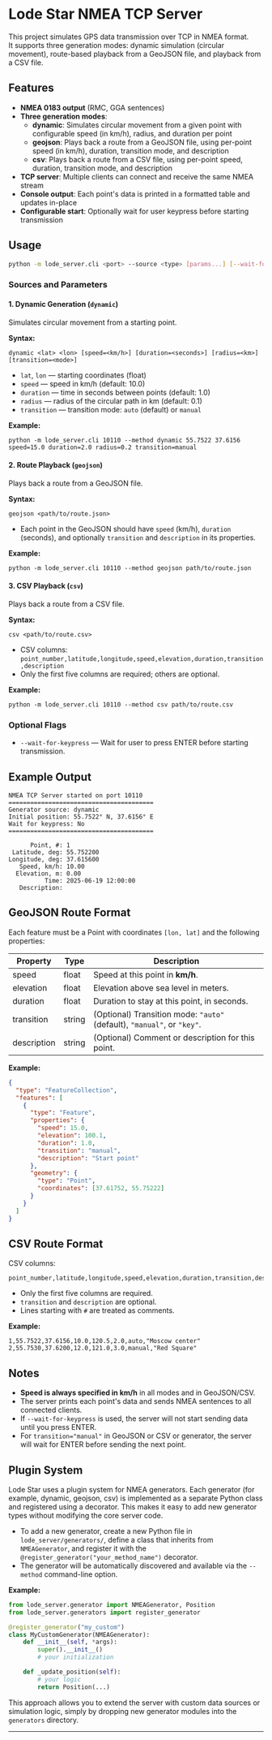 # Lode Star NMEA TCP Server

This project simulates GPS data transmission over TCP in NMEA format.  
It supports three generation modes: dynamic simulation (circular movement), route-based playback from a GeoJSON file, and playback from a CSV file.

## Features

- **NMEA 0183 output** (RMC, GGA sentences)
- **Three generation modes**:
  - **dynamic**: Simulates circular movement from a given point with configurable speed (in km/h), radius, and duration per point
  - **geojson**: Plays back a route from a GeoJSON file, using per-point speed (in km/h), duration, transition mode, and description
  - **csv**: Plays back a route from a CSV file, using per-point speed, duration, transition mode, and description
- **TCP server**: Multiple clients can connect and receive the same NMEA stream
- **Console output**: Each point's data is printed in a formatted table and updates in-place
- **Configurable start**: Optionally wait for user keypress before starting transmission

## Usage

```sh
python -m lode_server.cli <port> --source <type> [params...] [--wait-for-keypress]
```

### Sources and Parameters

#### 1. Dynamic Generation (`dynamic`)

Simulates circular movement from a starting point.

**Syntax:**
```
dynamic <lat> <lon> [speed=<km/h>] [duration=<seconds>] [radius=<km>] [transition=<mode>]
```

- `lat`, `lon` — starting coordinates (float)
- `speed` — speed in km/h (default: 10.0)
- `duration` — time in seconds between points (default: 1.0)
- `radius` — radius of the circular path in km (default: 0.1)
- `transition` — transition mode: `auto` (default) or `manual`

**Example:**
```
python -m lode_server.cli 10110 --method dynamic 55.7522 37.6156 speed=15.0 duration=2.0 radius=0.2 transition=manual
```

#### 2. Route Playback (`geojson`)

Plays back a route from a GeoJSON file.

**Syntax:**
```
geojson <path/to/route.json>
```

- Each point in the GeoJSON should have `speed` (km/h), `duration` (seconds), and optionally `transition` and `description` in its properties.

**Example:**
```
python -m lode_server.cli 10110 --method geojson path/to/route.json
```

#### 3. CSV Playback (`csv`)

Plays back a route from a CSV file.

**Syntax:**
```
csv <path/to/route.csv>
```

- CSV columns: `point_number,latitude,longitude,speed,elevation,duration,transition,description`
- Only the first five columns are required; others are optional.

**Example:**
```
python -m lode_server.cli 10110 --method csv path/to/route.csv
```

### Optional Flags

- `--wait-for-keypress` — Wait for user to press ENTER before starting transmission.

## Example Output

```
NMEA TCP Server started on port 10110
========================================
Generator source: dynamic
Initial position: 55.7522° N, 37.6156° E
Wait for keypress: No
========================================

      Point, #:	1
 Latitude, deg:	55.752200   
Longitude, deg:	37.615600   
   Speed, km/h:	10.00       
  Elevation, m:	0.00        
          Time:	2025-06-19 12:00:00
   Description:	
```

## GeoJSON Route Format

Each feature must be a Point with coordinates `[lon, lat]` and the following properties:

| Property     | Type    | Description                                                                 |
|--------------|---------|-----------------------------------------------------------------------------|
| speed        | float   | Speed at this point in **km/h**.                                            |
| elevation    | float   | Elevation above sea level in meters.                                        |
| duration     | float   | Duration to stay at this point, in seconds.                                 |
| transition   | string  | (Optional) Transition mode: `"auto"` (default), `"manual"`, or `"key"`.     |
| description  | string  | (Optional) Comment or description for this point.                           |

**Example:**
```json
{
  "type": "FeatureCollection",
  "features": [
    {
      "type": "Feature",
      "properties": {
        "speed": 15.0,
        "elevation": 100.1,
        "duration": 1.0,
        "transition": "manual",
        "description": "Start point"
      },
      "geometry": {
        "type": "Point",
        "coordinates": [37.61752, 55.75222]
      }
    }
  ]
}
```

## CSV Route Format

CSV columns:

```
point_number,latitude,longitude,speed,elevation,duration,transition,description
```

- Only the first five columns are required.
- `transition` and `description` are optional.
- Lines starting with `#` are treated as comments.

**Example:**
```
1,55.7522,37.6156,10.0,120.5,2.0,auto,"Moscow center"
2,55.7530,37.6200,12.0,121.0,3.0,manual,"Red Square"
```

## Notes

- **Speed is always specified in km/h** in all modes and in GeoJSON/CSV.
- The server prints each point's data and sends NMEA sentences to all connected clients.
- If `--wait-for-keypress` is used, the server will not start sending data until you press ENTER.
- For `transition="manual"` in GeoJSON or CSV or generator, the server will wait for ENTER before sending the next point.

## Plugin System

Lode Star uses a plugin system for NMEA generators. Each generator (for example, dynamic, geojson, csv) is implemented as a separate Python class and registered using a decorator. This makes it easy to add new generator types without modifying the core server code.

- To add a new generator, create a new Python file in `lode_server/generators/`, define a class that inherits from `NMEAGenerator`, and register it with the `@register_generator("your_method_name")` decorator.
- The generator will be automatically discovered and available via the `--method` command-line option.

**Example:**
```python
from lode_server.generator import NMEAGenerator, Position
from lode_server.generators import register_generator

@register_generator("my_custom")
class MyCustomGenerator(NMEAGenerator):
    def __init__(self, *args):
        super().__init__()
        # your initialization

    def _update_position(self):
        # your logic
        return Position(...)
```

This approach allows you to extend the server with custom data sources or simulation logic, simply by dropping new generator modules into the `generators` directory.

---

